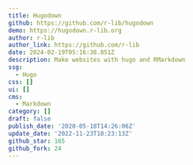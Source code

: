```yaml
---
title: Hugodown
github: https://github.com/r-lib/hugodown
demo: https://hugodown.r-lib.org
author: r-lib
author_link: https://github.com/r-lib
date: 2024-02-19T05:16:38.851Z
description: Make websites with hugo and RMarkdown
ssg:
  - Hugo
css: []
ui: []
cms:
  - Markdown
category: []
draft: false
publish_date: '2020-05-18T14:26:06Z'
update_date: '2022-11-23T18:23:13Z'
github_star: 165
github_fork: 24
---
```

